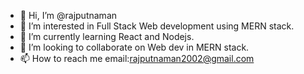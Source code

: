 - 👋 Hi, I’m @rajputnaman
- 👀 I’m interested in Full Stack Web development using MERN stack.
- 🌱 I’m currently learning React and Nodejs.
- 💞️ I’m looking to collaborate on Web dev in MERN stack.
- 📫 How to reach me email:rajputnaman2002@gmail.com

<!---
rajputnaman/rajputnaman is a ✨ special ✨ repository because its `README.md` (this file) appears on your GitHub profile.
You can click the Preview link to take a look at your changes.
--->

